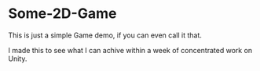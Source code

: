 # Some-2D-Game

This is just a simple Game demo, if you can even call it that.

I made this to see what I can achive within a week of concentrated work on Unity.
